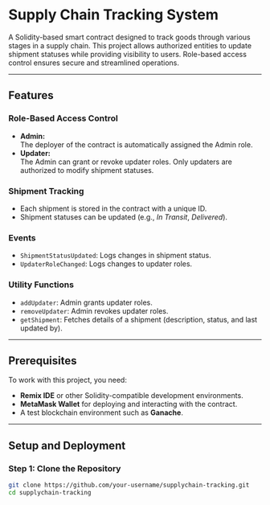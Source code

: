 # Supply Chain Tracking System

A Solidity-based smart contract designed to track goods through various stages in a supply chain. This project allows authorized entities to update shipment statuses while providing visibility to users. Role-based access control ensures secure and streamlined operations.

---

## Features

### **Role-Based Access Control**
- **Admin:**  
  The deployer of the contract is automatically assigned the Admin role.
- **Updater:**  
  The Admin can grant or revoke updater roles. Only updaters are authorized to modify shipment statuses.

### **Shipment Tracking**
- Each shipment is stored in the contract with a unique ID.
- Shipment statuses can be updated (e.g., *In Transit*, *Delivered*).

### **Events**
- `ShipmentStatusUpdated`: Logs changes in shipment status.
- `UpdaterRoleChanged`: Logs changes to updater roles.

### **Utility Functions**
- `addUpdater`: Admin grants updater roles.
- `removeUpdater`: Admin revokes updater roles.
- `getShipment`: Fetches details of a shipment (description, status, and last updated by).

---

## Prerequisites

To work with this project, you need:
- **Remix IDE** or other Solidity-compatible development environments.
- **MetaMask Wallet** for deploying and interacting with the contract.
- A test blockchain environment such as **Ganache**.

---

## Setup and Deployment

### **Step 1: Clone the Repository**
```bash
git clone https://github.com/your-username/supplychain-tracking.git
cd supplychain-tracking
